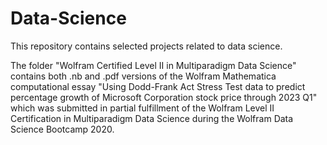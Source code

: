 # Data-Science

This repository contains selected projects related to data science.

The folder "Wolfram Certified Level II in Multiparadigm Data Science" contains both .nb and .pdf versions of the Wolfram Mathematica computational essay "Using Dodd-Frank Act Stress Test data to predict percentage growth of Microsoft Corporation stock price through 2023 Q1" which was submitted in partial fulfillment of the Wolfram Level II Certification in Multiparadigm Data Science during the Wolfram Data Science Bootcamp 2020.
